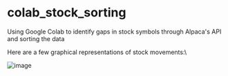# colab_stock_sorting
Using Google Colab to identify gaps in stock symbols through Alpaca's API and sorting the data

Here are a few graphical representations of stock movements:\

![image](https://user-images.githubusercontent.com/116671665/208496427-7584aeef-33f1-4985-a5b3-cee80abc0f05.png)
